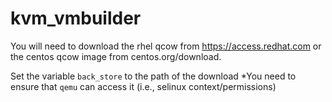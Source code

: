 # kvm_vmbuilder

You will need to download the rhel qcow from https://access.redhat.com or the centos qcow image from centos.org/download.

Set the variable `back_store` to the path of the download *You need to ensure that `qemu` can access it (i.e., selinux context/permissions)
